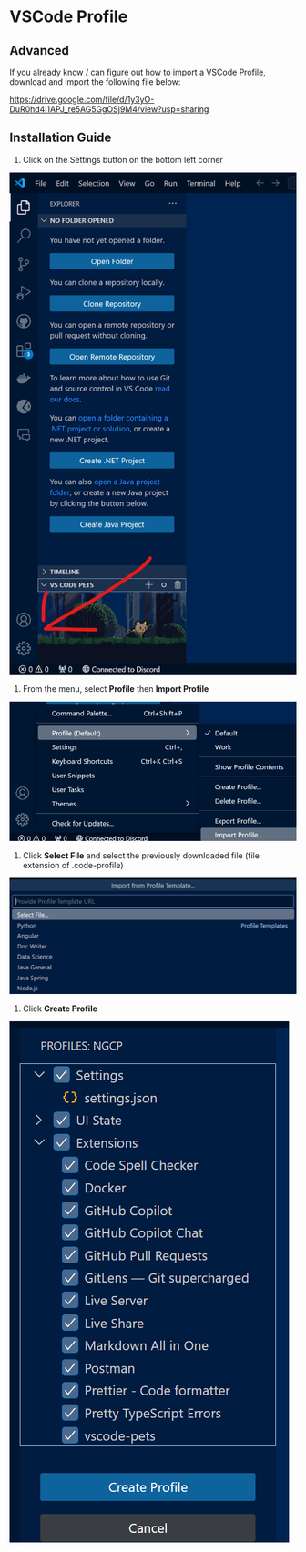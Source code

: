# VSCode Profile

## Advanced

If you already know / can figure out how to import a VSCode Profile, download and import the following file below:

https://drive.google.com/file/d/1y3yO-DuR0hd4i1APJ_re5AG5GgOSj9M4/view?usp=sharing

## Installation Guide

1. Click on the Settings button on the bottom left corner

![Settings Button](./images/settings-button.png)

1. From the menu, select **Profile** then **Import Profile**

![Import Profiles](./images/import-profiles.png)

1. Click **Select File** and select the previously downloaded file (file extension of .code-profile)

![Select File](./images/select-file.png)

1. Click **Create Profile**

![Profile Contents](./images/profile-contents.png)
